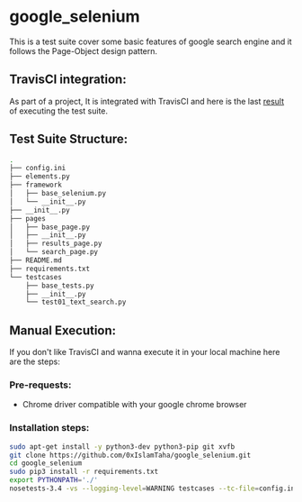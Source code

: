 # google_selenium
This is a test suite cover some basic features of google search engine and it follows the Page-Object design pattern.

## TravisCI integration:
As part of a project, It is integrated with TravisCI and here is the last [result](https://travis-ci.org/0xIslamTaha/google_selenium/builds/561453262) of executing the test suite.

## Test Suite Structure:
```bash
.
├── config.ini
├── elements.py
├── framework
│   ├── base_selenium.py
│   └── __init__.py
├── __init__.py
├── pages
│   ├── base_page.py
│   ├── __init__.py
│   ├── results_page.py
│   └── search_page.py
├── README.md
├── requirements.txt
└── testcases
    ├── base_tests.py
    ├── __init__.py
    └── test01_text_search.py
```

## Manual Execution:
If you don't like TravisCI and wanna execute it in your local machine here are the steps:

### Pre-requests:
- Chrome driver compatible with your google chrome browser

### Installation steps:
```bash
sudo apt-get install -y python3-dev python3-pip git xvfb
git clone https://github.com/0xIslamTaha/google_selenium.git
cd google_selenium
sudo pip3 install -r requirements.txt
export PYTHONPATH='./'
nosetests-3.4 -vs --logging-level=WARNING testcases --tc-file=config.ini
```
